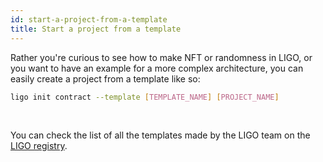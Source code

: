 ```yaml
---
id: start-a-project-from-a-template
title: Start a project from a template
---
```


Rather you're curious to see how to make NFT or randomness in LIGO, or you want to have an example for a more complex architecture, you can easily create a project from a template like so:

```bash
ligo init contract --template [TEMPLATE_NAME] [PROJECT_NAME]
```

<br/>

You can check the list of all the templates made by the LIGO team on the [LIGO registry](https://packages.ligolang.org/templates).
